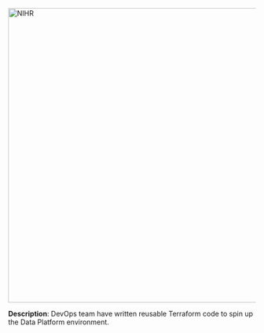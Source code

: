 <img alt="NIHR" src="https://www.nihr.ac.uk/layout/img/nihr-logo.png" width="600px">

**Description**: DevOps team have written reusable Terraform code to spin up the Data Platform environment. 